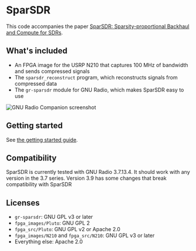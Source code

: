 # SparSDR

This code accompanies the paper [SparSDR: Sparsity-proportional Backhaul and Compute for SDRs](http://cseweb.ucsd.edu/~schulman/docs/mobisys19-sparsdr.pdf).

## What's included

* An FPGA image for the USRP N210 that captures 100 MHz of bandwidth and
sends compressed signals
* The `sparsdr_reconstruct` program, which reconstructs signals from compressed
data
* The `gr-sparsdr` module for GNU Radio, which makes SparSDR easy to use

![GNU Radio Companion screenshot](doc/images/grc_screenshot.png)

## Getting started

See [the getting started guide](doc/getting_started.md).

## Compatibility

SparSDR is currently tested with GNU Radio 3.7.13.4. It should work with any
version in the 3.7 series. Version 3.9 has some changes that break compatibility
with SparSDR

## Licenses

* `gr-sparsdr`: GNU GPL v3 or later
* `fpga_images/Pluto`: GNU GPL 2
* `fpga_src/Pluto`: GNU GPL v2 or Apache 2.0
* `fpga_images/N210` and `fpga_src/N210`: GNU GPL v3 or later
* Everything else: Apache 2.0
